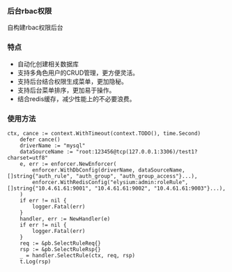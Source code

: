 ### 后台rbac权限

自构建rbac权限后台

### 特点

- 自动化创建相关数据库
- 支持多角色用户的CRUD管理，更方便灵活。
- 支持后台结合权限生成菜单，更加隐秘。
- 支持后台菜单排序，更加易于操作。
- 结合redis缓存，减少性能上的不必要浪费。

### 使用方法

```
ctx, cance := context.WithTimeout(context.TODO(), time.Second)
	defer cance()
	driverName := "mysql"
	dataSourceName := "root:123456@tcp(127.0.0.1:3306)/test1?charset=utf8"
	e, err := enforcer.NewEnforcer(
		enforcer.WithDbConfig(driverName, dataSourceName, []string{"auth_rule", "auth_group", "auth_group_access"}...),
		enforcer.WithRedisConfig("elysium:admin:roleRule", []string{"10.4.61.61:9001", "10.4.61.61:9002", "10.4.61.61:9003"}...),
	)
	if err != nil {
		logger.Fatal(err)
	}
	handler, err := NewHandler(e)
	if err != nil {
		logger.Fatal(err)
	}
	req := &pb.SelectRuleReq{}
	rsp := &pb.SelectRuleRsp{}
	_ = handler.SelectRule(ctx, req, rsp)
	t.Log(rsp)
```